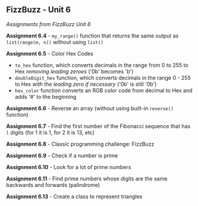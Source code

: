 ## FizzBuzz - Unit 6
*Assignments from FizzBuzz Unit 6*

**Assignment 6.4** - `my_range()` function that returns the same output as `list(range(m, n))` without using `list()`

**Assignment 6.5** - Color Hex Codes
 - `to_hex` function, which converts decimals in the range from 0 to 255 to Hex *removing leading zeroes* ('0b' becomes 'b')
 - `doubleDigit_hex` function, which converts decimals in the range 0 - 255 to Hex *with the leading zero if necessary* ('0b' is still '0b')
 - `hex_color` function converts an RGB color code from decimal to Hex and adds '#' to the beginning

**Assignment 6.6** - Reverse an array (without using built-in `reverse()` function)

**Assignment 6.7** - Find the first number of the Fibonacci sequence that has `l` digits (for 1 it is 1, for 2 it is 13, etc)

**Assignment 6.8** - Classic programming challenge: FizzBuzz

**Assignment 6.9** - Check if a number is prime

**Assignment 6.10** - Look for a lot of prime numbers

**Assignment 6.11** - Find prime numbers whose digits are the same backwards and forwards (palindrome)

**Assignment 6.13** - Create a class to represent triangles
